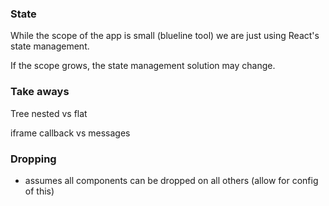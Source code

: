 ### State

While the scope of the app is small (blueline tool) we are just using React's state management.

If the scope grows, the state management solution may change.

### Take aways

Tree nested vs flat

iframe callback vs messages

### Dropping

- assumes all components can be dropped on all others (allow for config of this)
